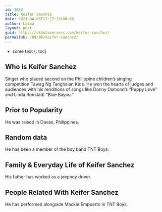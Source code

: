 ```yaml
---
id: 3862
title: Keifer Sanchez
date: 2021-04-06T12:12:19+00:00
author: Laima
layout: post
guid: https://ukdataservers.com/keifer-sanchez/
permalink: /04/06/keifer-sanchez/
---
```


* some text
{: toc}


## Who is Keifer Sanchez
                  
                  
                  
Singer who placed second on the Philippine children&#8217;s singing competition Tawag Ng Tanghalan Kids. He won the hearts of judges and audiences with his renditions of songs like Donny Osmond&#8217;s &#8220;Puppy Love&#8221; and Linda Ronstadt &#8220;Blue Bayou.&#8221; 
                  
              
            
              
            
                
                
                
## Prior to Popularity
                  
                  
                  
He was raised in Davao, Philippines. 
                  
              
            
              
            
                
                
                
## Random data
                  
                  
                  
He has been a member of the boy band TNT Boys. 
                  
              
            
              
            
                
                
                
## Family & Everyday Life of Keifer Sanchez
                  
                  
                  
His father has worked as a jeepney driver. 
                  
              
            
              
            
                
                
                
## People Related With Keifer Sanchez
                  
                  
                  
He has performed alongside Mackie Empuerto in TNT Boys. 
                  
              
            
              
            
                
              
            
              
              
            
            
              
            
          
          
          